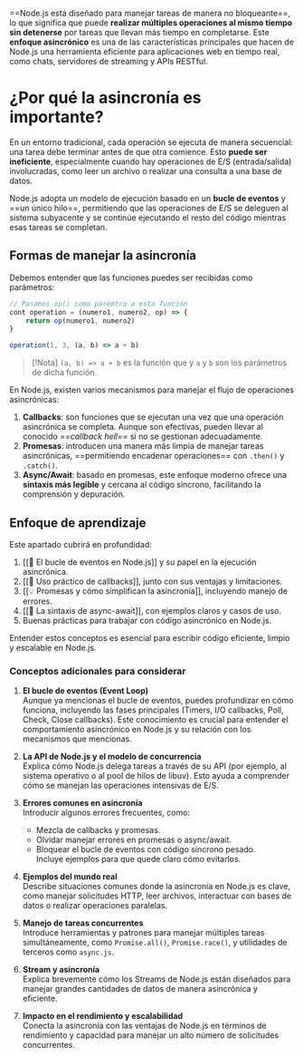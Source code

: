 ==Node.js está diseñado para manejar tareas de manera no bloqueante==, lo que significa que puede **realizar múltiples operaciones al mismo tiempo sin detenerse** por tareas que llevan más tiempo en completarse. Este **enfoque asincrónico** es una de las características principales que hacen de Node.js una herramienta eficiente para aplicaciones web en tiempo real, como chats, servidores de streaming y APIs RESTful.

# ¿Por qué la asincronía es importante?
En un entorno tradicional, cada operación se ejecuta de manera secuencial: una tarea debe terminar antes de que otra comience. Esto **puede ser ineficiente**, especialmente cuando hay operaciones de E/S (entrada/salida) involucradas, como leer un archivo o realizar una consulta a una base de datos.  

Node.js adopta un modelo de ejecución basado en un **bucle de eventos** y ==un único hilo==, permitiendo que las operaciones de E/S se deleguen al sistema subyacente y se continúe ejecutando el resto del código mientras esas tareas se completan.

## Formas de manejar la asincronía
Debemos entender que las funciones puedes ser recibidas como parámetros: 
```javascript
// Pasamos op() como parémtro a esta función
cont operation = (numero1, numero2, op) => {
	return op(numero1, numero2)
}

operation(1, 3, (a, b) => a + b)
```
>[!Nota]
>`(a, b) => a + b` es la función que y `a` y `b` son los parámetros de dicha función.

En Node.js, existen varios mecanismos para manejar el flujo de operaciones asincrónicas:

1. **Callbacks**: son funciones que se ejecutan una vez que una operación asincrónica se completa. Aunque son efectivas, pueden llevar al conocido _==callback hell==_ si no se gestionan adecuadamente.
2. **Promesas**: introducen una manera más limpia de manejar tareas asincrónicas, ==permitiendo encadenar operaciones== con `.then()` y `.catch()`.
3. **Async/Await**: basado en promesas, este enfoque moderno ofrece una **sintaxis más legible** y cercana al código síncrono, facilitando la comprensión y depuración.

## Enfoque de aprendizaje
Este apartado cubrirá en profundidad:

1. [[🔄 El bucle de eventos en Node.js]] y su papel en la ejecución asincrónica.
2. [[🔧 Uso práctico de callbacks]], junto con sus ventajas y limitaciones.
3. [[💡 Promesas y cómo simplifican la asincronía]], incluyendo manejo de errores.
4. [[🚀 La sintaxis de async-await]], con ejemplos claros y casos de uso.
5. Buenas prácticas para trabajar con código asincrónico en Node.js.

Entender estos conceptos es esencial para escribir código eficiente, limpio y escalable en Node.js.

### **Conceptos adicionales para considerar**
1. **El bucle de eventos (Event Loop)**  
    Aunque ya mencionas el bucle de eventos, puedes profundizar en cómo funciona, incluyendo las fases principales (Timers, I/O callbacks, Poll, Check, Close callbacks). Este conocimiento es crucial para entender el comportamiento asincrónico en Node.js y su relación con los mecanismos que mencionas.
    
2. **La API de Node.js y el modelo de concurrencia**  
    Explica cómo Node.js delega tareas a través de su API (por ejemplo, al sistema operativo o al pool de hilos de libuv). Esto ayuda a comprender cómo se manejan las operaciones intensivas de E/S.
    
3. **Errores comunes en asincronía**  
    Introducir algunos errores frecuentes, como:
    - Mezcla de callbacks y promesas.
    - Olvidar manejar errores en promesas o async/await.
    - Bloquear el bucle de eventos con código síncrono pesado.  
        Incluye ejemplos para que quede claro cómo evitarlos.

4. **Ejemplos del mundo real**  
    Describe situaciones comunes donde la asincronía en Node.js es clave, como manejar solicitudes HTTP, leer archivos, interactuar con bases de datos o realizar operaciones paralelas.
    
5. **Manejo de tareas concurrentes**  
    Introduce herramientas y patrones para manejar múltiples tareas simultáneamente, como `Promise.all()`, `Promise.race()`, y utilidades de terceros como `async.js`.
    
6. **Stream y asincronía**  
    Explica brevemente cómo los Streams de Node.js están diseñados para manejar grandes cantidades de datos de manera asincrónica y eficiente.
    
7. **Impacto en el rendimiento y escalabilidad**  
    Conecta la asincronía con las ventajas de Node.js en términos de rendimiento y capacidad para manejar un alto número de solicitudes concurrentes.